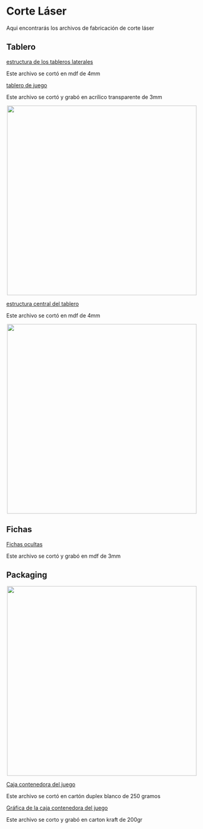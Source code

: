 # Corte Láser

Aqui encontrarás los archivos de fabricación de corte láser


## Tablero


[estructura de los tableros laterales](archivos_dwg/baseperforada.dwg)

Este archivo se cortó en mdf de 4mm


[tablero de juego](tablero-fichas/tablero%20khuneia.ai)

Este archivo se cortó y grabó en acrílico transparente de 3mm


 <div>
<p style = 'text-align:center;'>
<img src="imagenes/4" 
width="500px">
</p>
</div>

[estructura central del tablero](archivos_dwg/basesuperior.dwg)

Este archivo se cortó en mdf de 4mm


 <div>
<p style = 'text-align:center;'>
<img src="imagenes/3" 
width="500px">
</p>
</div>


## Fichas

[Fichas ocultas](tablero-fichas/fichas.ai)

Este archivo se cortó y grabó en mdf de 3mm

## Packaging

 <div>
<p style = 'text-align:center;'>
<img src="imagenes/1" 
width="500px">
</p>
</div>

[Caja contenedora del juego](archivos_dxf/baseperforada.dxf)

Este archivo se cortó en cartón duplex blanco de 250 gramos

[Gráfica de la caja contenedora del juego](packaging/diseno-exterior-caja.ai)

Este archivo se corto y grabó en carton kraft de 200gr